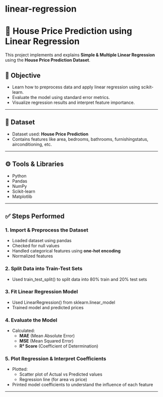 # linear-regression
# 🏡 House Price Prediction using Linear Regression

This project implements and explains **Simple & Multiple Linear Regression** using the **House Price Prediction Dataset**.

## 📌 Objective

- Learn how to preprocess data and apply linear regression using scikit-learn.
- Evaluate the model using standard error metrics.
- Visualize regression results and interpret feature importance.

---

## 📁 Dataset

- Dataset used: **House Price Prediction**
- Contains features like area, bedrooms, bathrooms, furnishingstatus, airconditioning, etc.

---

## ⚙️ Tools & Libraries

- Python
- Pandas
- NumPy
- Scikit-learn
- Matplotlib

---

## ✅ Steps Performed

### 1. Import & Preprocess the Dataset
- Loaded dataset using pandas
- Checked for null values
- Handled categorical features using **one-hot encoding**
- Normalized features

### 2. Split Data into Train-Test Sets
- Used train_test_split() to split data into 80% train and 20% test sets

### 3. Fit Linear Regression Model
- Used LinearRegression() from sklearn.linear_model
- Trained model and predicted prices

### 4. Evaluate the Model
- Calculated:
  - **MAE** (Mean Absolute Error)
  - **MSE** (Mean Squared Error)
  - **R² Score** (Coefficient of Determination)

### 5. Plot Regression & Interpret Coefficients
- Plotted:
  - Scatter plot of Actual vs Predicted values
  - Regression line (for area vs price)
- Printed model coefficients to understand the influence of each feature

---
